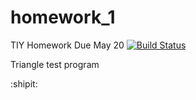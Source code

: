 # homework_1
TIY Homework Due May 20 
[![Build Status](https://travis-ci.org/pollygee/homework_1.svg?branch=master)](https://travis-ci.org/pollygee/homework_1)

Triangle test program

:shipit:
